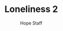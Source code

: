 ---
image: /assets/img/kl/kl_loneliness_2.png
title: Loneliness 2
number: 2
categories:
  - Meditations
  - Life
  - Loneliness
author: Hope Staff
notes: Loneliness 2
embed: >-
  <iframe style="border-radius:12px" src="https://open.spotify.com/embed/episode/2cLaldL0IWxHuhkTIdoPoU?utm_source=generator" width="100%" height="352" frameBorder="0" allowfullscreen="" allow="autoplay; clipboard-write; encrypted-media; fullscreen; picture-in-picture" loading="lazy"></iframe>
transcript: >-
  SOME LINES OF TEXT START HERE
---
